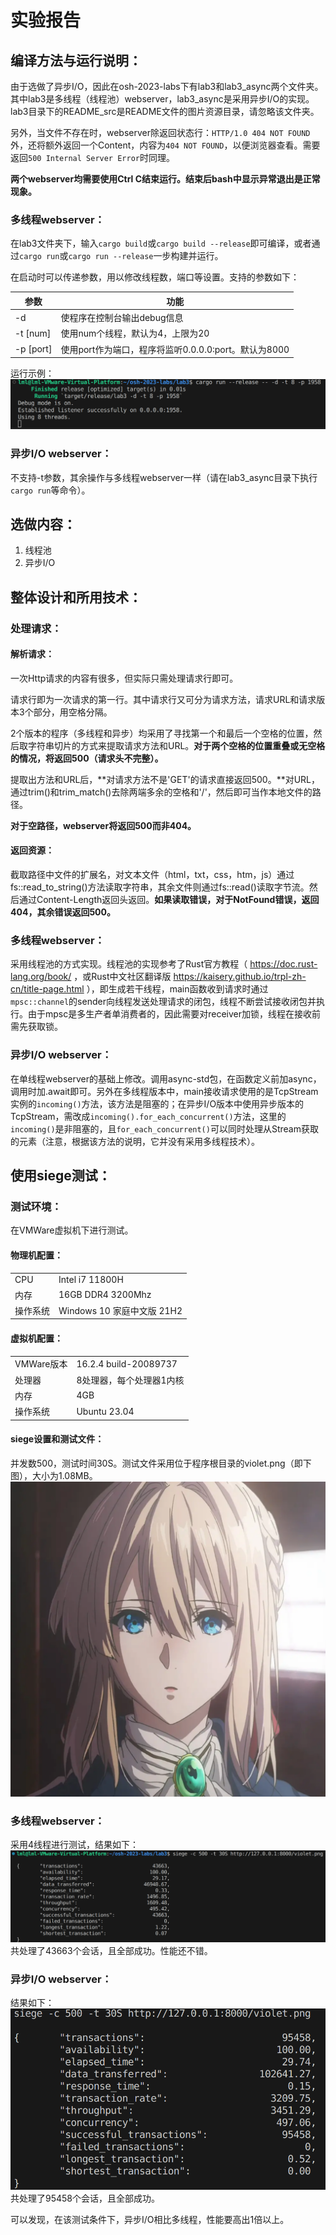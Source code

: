 # 实验报告


## 编译方法与运行说明：
由于选做了异步I/O，因此在osh-2023-labs下有lab3和lab3_async两个文件夹。其中lab3是多线程（线程池）webserver，lab3_async是采用异步I/O的实现。lab3目录下的README_src是README文件的图片资源目录，请忽略该文件夹。

另外，当文件不存在时，webserver除返回状态行：`HTTP/1.0 404 NOT FOUND`外，还将额外返回一个Content，内容为`404 NOT FOUND`，以便浏览器查看。需要返回`500 Internal Server Error`时同理。

**两个webserver均需要使用Ctrl C结束运行。结束后bash中显示异常退出是正常现象。**

### 多线程webserver：
在lab3文件夹下，输入`cargo build`或`cargo build --release`即可编译，或者通过`cargo run`或`cargo run --release`一步构建并运行。

在启动时可以传递参数，用以修改线程数，端口等设置。支持的参数如下：

|参数|功能|
|-|-|
|-d|使程序在控制台输出debug信息|
|-t [num]|使用num个线程，默认为4，上限为20|
|-p [port]|使用port作为端口，程序将监听0.0.0.0:port。默认为8000|

运行示例：
![run.png](./README_src/run.png)

### 异步I/O webserver：
不支持-t参数，其余操作与多线程webserver一样（请在lab3_async目录下执行`cargo run`等命令）。


## 选做内容：
1. 线程池
2. 异步I/O


## 整体设计和所用技术：

### 处理请求：
#### 解析请求：
一次Http请求的内容有很多，但实际只需处理请求行即可。

请求行即为一次请求的第一行。其中请求行又可分为请求方法，请求URL和请求版本3个部分，用空格分隔。

2个版本的程序（多线程和异步）均采用了寻找第一个和最后一个空格的位置，然后取字符串切片的方式来提取请求方法和URL。**对于两个空格的位置重叠或无空格的情况，将返回500（请求头不完整）。**

提取出方法和URL后，**对请求方法不是'GET'的请求直接返回500。**对URL，通过trim()和trim_match()去除两端多余的空格和'/'，然后即可当作本地文件的路径。

**对于空路径，webserver将返回500而非404。**

#### 返回资源：
截取路径中文件的扩展名，对文本文件（html，txt，css，htm，js）通过fs::read_to_string()方法读取字符串，其余文件则通过fs::read()读取字节流。然后通过Content-Length返回头返回。**如果读取错误，对于NotFound错误，返回404，其余错误返回500。**

### 多线程webserver：
采用线程池的方式实现。线程池的实现参考了Rust官方教程（ https://doc.rust-lang.org/book/ ，或Rust中文社区翻译版 https://kaisery.github.io/trpl-zh-cn/title-page.html ），即生成若干线程，main函数收到请求时通过`mpsc::channel`的sender向线程发送处理请求的闭包，线程不断尝试接收闭包并执行。由于mpsc是多生产者单消费者的，因此需要对receiver加锁，线程在接收前需先获取锁。

### 异步I/O webserver：
在单线程webserver的基础上修改。调用async-std包，在函数定义前加async，调用时加.await即可。另外在多线程版本中，main接收请求使用的是TcpStream实例的`incoming()`方法，该方法是阻塞的；在异步I/O版本中使用异步版本的TcpStream，需改成`incoming().for_each_concurrent()`方法，这里的`incoming()`是非阻塞的，且`for_each_concurrent()`可以同时处理从Stream获取的元素（注意，根据该方法的说明，它并没有采用多线程技术）。


## 使用siege测试：

### 测试环境：
在VMWare虚拟机下进行测试。

#### 物理机配置：
|||
|-|-|
|CPU|Intel i7 11800H|
|内存|16GB DDR4 3200Mhz|
|操作系统|Windows 10 家庭中文版 21H2|

#### 虚拟机配置：
|||
|-|-|
|VMWare版本|16.2.4 build-20089737|
|处理器|8处理器，每个处理器1内核|
|内存|4GB|
|操作系统|Ubuntu 23.04|

#### siege设置和测试文件：
并发数500，测试时间30S。测试文件采用位于程序根目录的violet.png（即下图），大小为1.08MB。
![violet.png](./README_src/violet.png)

### 多线程webserver：
采用4线程进行测试，结果如下：
![multy_threads.png](./README_src/multy_threads.png)
共处理了43663个会话，且全部成功。性能还不错。

### 异步I/O webserver：
结果如下：
![async.png](./README_src/async.png)
共处理了95458个会话，且全部成功。

可以发现，在该测试条件下，异步I/O相比多线程，性能要高出1倍以上。